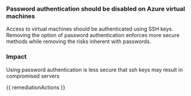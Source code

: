 
### Password authentication should be disabled on Azure virtual machines

Access to virtual machines should be authenticated using SSH keys. Removing the option of password authentication enforces more secure methods while removing the risks inherent with passwords.

### Impact
Using password authentication is less secure that ssh keys may result in compromised servers

<!-- DO NOT CHANGE -->
{{ remediationActions }}

